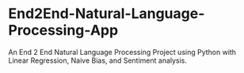 # End2End-Natural-Language-Processing-App
An End 2 End Natural Language Processing Project using Python with Linear Regression, Naive Bias, and Sentiment analysis.
